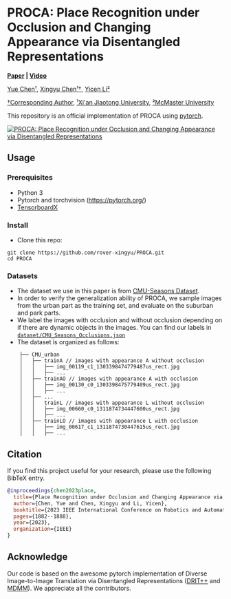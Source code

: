 # PROCA: Place Recognition under Occlusion and Changing Appearance via Disentangled Representations 

**[Paper](https://arxiv.org/pdf/2211.11439.pdf) |
[Video](https://www.youtube.com/watch?v=W_tol4aHIQk)**

[Yue Chen¹](https://fanegg.github.io/), 
[Xingyu Chen¹†](https://rover-xingyu.github.io/),
[Yicen Li²](https://yicen-research.webador.com/)

[†Corresponding Author](https://rover-xingyu.github.io/),
[¹Xi'an Jiaotong University](http://en.xjtu.edu.cn/),
[²McMaster University](https://www.mcmaster.ca/)

This repository is an official implementation of PROCA using [pytorch](https://pytorch.org/). 

[![PROCA: Place Recognition under Occlusion and Changing Appearance via Disentangled Representations](https://res.cloudinary.com/marcomontalbano/image/upload/v1678023918/video_to_markdown/images/youtube--W_tol4aHIQk-c05b58ac6eb4c4700831b2b3070cd403.jpg)](https://www.youtube.com/watch?v=W_tol4aHIQk "PROCA: Place Recognition under Occlusion and Changing Appearance via Disentangled Representations")

## Usage

### Prerequisites
- Python 3
- Pytorch and torchvision (https://pytorch.org/)
- [TensorboardX](https://github.com/lanpa/tensorboard-pytorch)

### Install
- Clone this repo:
```
git clone https://github.com/rover-xingyu/PROCA.git
cd PROCA
```

### Datasets
- The dataset we use in this paper is from [CMU-Seasons Dataset](https://data.ciirc.cvut.cz/public/projects/2020VisualLocalization/CMU-Seasons/).
- In order to verify the generalization ability of PROCA, we sample images from the urban part as the training set, and evaluate on the suburban and park parts. 
- We label the images with occlusion and without occlusion depending on if there are dynamic objects in the images. You can find our labels in [`dataset/CMU_Seasons_Occlusions.json`](dataset\CMU_Seasons_Occlusions.json) 
- The dataset is organized as follows:
```
    ├── CMU_urban
    │   ├── trainA // images with appearance A without occlusion
    │   │   ├── img_00119_c1_1303398474779487us_rect.jpg
    │   │   ├── ...
    │   ├── trainAO // images with appearance A with occlusion
    │   │   ├── img_00130_c0_1303398475779409us_rect.jpg
    │   │   ├── ...
    │   ├── ...
    │   │   trainL // images with appearance L without occlusion
    │   │   ├── img_00660_c0_1311874734447600us_rect.jpg
    │   │   ├── ...
    │   ├── trainLO // images with appearance L with occlusion
    │   │   ├── img_00617_c1_1311874730447615us_rect.jpg
    │   │   ├── ...
```

## Citation

If you find this project useful for your research, please use the following BibTeX entry.

```bibtex
@inproceedings{chen2023place,
  title={Place Recognition under Occlusion and Changing Appearance via Disentangled Representations},
  author={Chen, Yue and Chen, Xingyu and Li, Yicen},
  booktitle={2023 IEEE International Conference on Robotics and Automation (ICRA)},
  pages={1882--1888},
  year={2023},
  organization={IEEE}
}
```

## Acknowledge
Our code is based on the awesome pytorch implementation of Diverse Image-to-Image Translation via Disentangled Representations ([DRIT++](https://github.com/HsinYingLee/DRIT) and [MDMM](https://github.com/HsinYingLee/MDMM)). We appreciate all the contributors.
